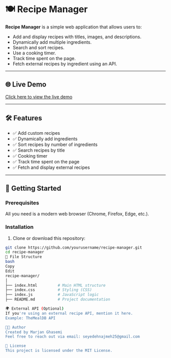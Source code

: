 # 🍽️ Recipe Manager

**Recipe Manager** is a simple web application that allows users to:

- Add and display recipes with titles, images, and descriptions.
- Dynamically add multiple ingredients.
- Search and sort recipes.
- Use a cooking timer.
- Track time spent on the page.
- Fetch external recipes by ingredient using an API.

---

## 🌐 Live Demo

[Click here to view the live demo](https://recipe-mve3.vercel.app/)

---

## 🛠️ Features

- ✅ Add custom recipes  
- ✅ Dynamically add ingredients  
- ✅ Sort recipes by number of ingredients  
- ✅ Search recipes by title  
- ✅ Cooking timer  
- ✅ Track time spent on the page  
- ✅ Fetch and display external recipes  

---

## 🚀 Getting Started

### Prerequisites

All you need is a modern web browser (Chrome, Firefox, Edge, etc.).

### Installation

1. Clone or download this repository:

```bash
git clone https://github.com/yourusername/recipe-manager.git
cd recipe-manager
🧾 File Structure
bash
Copy
Edit
recipe-manager/
│
├── index.html         # Main HTML structure
├── index.css          # Styling (CSS)
├── index.js           # JavaScript logic
├── README.md          # Project documentation

🌍 External API (Optional)
If you're using an external recipe API, mention it here.
Example: TheMealDB API

👩‍💻 Author
Created by Marjan Ghasemi
Feel free to reach out via email: seyedehnajmeh25@gmail.com

📝 License
This project is licensed under the MIT License.
